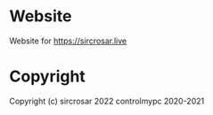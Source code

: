 # Website
Website for https://sircrosar.live 






# Copyright

Copyright (c) sircrosar 2022 controlmypc 2020-2021
